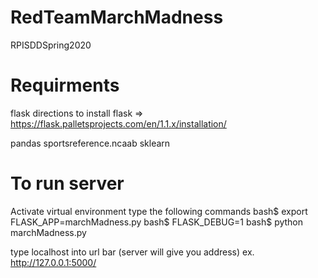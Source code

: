 # RedTeamMarchMadness
RPISDDSpring2020


# Requirments 
flask
directions to install flask => https://flask.palletsprojects.com/en/1.1.x/installation/

pandas
sportsreference.ncaab
sklearn

# To run server
Activate virtual environment
type the following commands
bash$ export FLASK_APP=marchMadness.py
bash$ FLASK_DEBUG=1
bash$ python marchMadness.py

type localhost into url bar (server will give you address) ex. http://127.0.0.1:5000/
